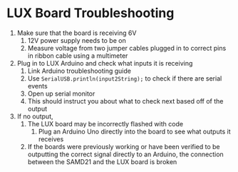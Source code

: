 # LUX Board Troubleshooting

1. Make sure that the board is receiving 6V
   1. 12V power supply needs to be on
   2. Measure voltage from two jumper cables plugged in to correct pins in ribbon cable using a multimeter
2. Plug in to LUX Arduino and check what inputs it is receiving
   1. Link Arduino troubleshooting guide
   2. Use `SerialUSB.println(input2String);` to check if there are serial events
   3. Open up serial monitor
   4. This should instruct you about what to check next based off of the output
3. If no output,
   1. The LUX board may be incorrectly flashed with code
      1. Plug an Arduino Uno directly into the board to see what outputs it receives
   2. If the boards were previously working or have been verified to be outputting the correct signal directly to an Arduino, the connection between the SAMD21 and the LUX board is broken
